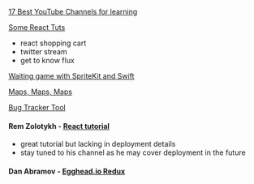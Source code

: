 [17 Best YouTube Channels for learning](http://techlog360.com/best-youtube-channels-learn-web-development/?utm_medium=email&utm_source=flipboard)  

[Some React Tuts](https://pub.scotch.io/@kenwheeler)  
  * react shopping cart
  * twitter stream
  * get to know flux 

[Waiting game with SpriteKit and Swift](https://www.raywenderlich.com/143258/make-waiting-game-like-farmville-spritekit-swift)  

[Maps, Maps, Maps](http://www.davidrumsey.com/luna/servlet/detail/RUMSEY~8~1~271612~90045352?qvq=q%3Apublication_author%3D%22berann%22%2B%3Bsort%3Apub_date%2Cpub_list_no%2Cseries_no%3Blc%3ARUMSEY~8~1&mi=1&trs=78)

[Bug Tracker Tool](https://debugme.eu/)

#### Rem Zolotykh - [React tutorial](https://www.youtube.com/watch?v=5oiXG9f6GO0&list=PLuNEz8XtB51K-x3bwCC9uNM_cxXaiCcRY)
* great tutorial but lacking in deployment details
* stay tuned to his channel as he may cover deployment in the future

#### Dan Abramov - [Egghead.io Redux](https://egghead.io/courses/building-react-applications-with-idiomatic-redux)

